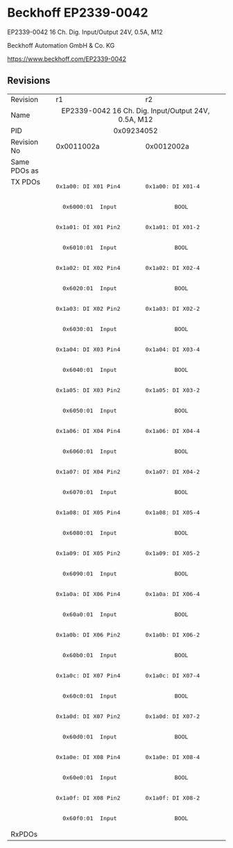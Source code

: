 # Beckhoff EP2339-0042

EP2339-0042 16 Ch. Dig. Input/Output 24V, 0.5A, M12	

Beckhoff Automation GmbH & Co. KG

https://www.beckhoff.com/EP2339-0042

## Revisions
<table>
<tr >
<td>Revision</td>
<td>r1</td>
<td>r2</td>
</tr>
<tr >
<td>Name</td>
<td colspan=2 align="center">EP2339-0042 16 Ch. Dig. Input/Output 24V, 0.5A, M12	</td>
</tr>
<tr >
<td>PID</td>
<td colspan=2 align="center">0x09234052</td>
</tr>
<tr >
<td>Revision No</td>
<td>0x0011002a</td>
<td>0x0012002a</td>
</tr>
<tr >
<td>Same PDOs as</td>
<td colspan=2 align="center"></td>
</tr>
<tr class="txpdo">
<td rowspan=32 valign=top>TX PDOs</td>
<td><pre>0x1a00: DI X01 Pin4</pre></td>
<td><pre>0x1a00: DI X01-4</pre></td>
<td></td>
</tr>
<tr class="txpdo">
<td colspan=2 align="left"><pre>  0x6000:01  Input                 BOOL</pre></td>
</tr>
<tr class="txpdo">
<td><pre>0x1a01: DI X01 Pin2</pre></td>
<td><pre>0x1a01: DI X01-2</pre></td>
</tr>
<tr class="txpdo">
<td colspan=2 align="left"><pre>  0x6010:01  Input                 BOOL</pre></td>
</tr>
<tr class="txpdo">
<td><pre>0x1a02: DI X02 Pin4</pre></td>
<td><pre>0x1a02: DI X02-4</pre></td>
</tr>
<tr class="txpdo">
<td colspan=2 align="left"><pre>  0x6020:01  Input                 BOOL</pre></td>
</tr>
<tr class="txpdo">
<td><pre>0x1a03: DI X02 Pin2</pre></td>
<td><pre>0x1a03: DI X02-2</pre></td>
</tr>
<tr class="txpdo">
<td colspan=2 align="left"><pre>  0x6030:01  Input                 BOOL</pre></td>
</tr>
<tr class="txpdo">
<td><pre>0x1a04: DI X03 Pin4</pre></td>
<td><pre>0x1a04: DI X03-4</pre></td>
</tr>
<tr class="txpdo">
<td colspan=2 align="left"><pre>  0x6040:01  Input                 BOOL</pre></td>
</tr>
<tr class="txpdo">
<td><pre>0x1a05: DI X03 Pin2</pre></td>
<td><pre>0x1a05: DI X03-2</pre></td>
</tr>
<tr class="txpdo">
<td colspan=2 align="left"><pre>  0x6050:01  Input                 BOOL</pre></td>
</tr>
<tr class="txpdo">
<td><pre>0x1a06: DI X04 Pin4</pre></td>
<td><pre>0x1a06: DI X04-4</pre></td>
</tr>
<tr class="txpdo">
<td colspan=2 align="left"><pre>  0x6060:01  Input                 BOOL</pre></td>
</tr>
<tr class="txpdo">
<td><pre>0x1a07: DI X04 Pin2</pre></td>
<td><pre>0x1a07: DI X04-2</pre></td>
</tr>
<tr class="txpdo">
<td colspan=2 align="left"><pre>  0x6070:01  Input                 BOOL</pre></td>
</tr>
<tr class="txpdo">
<td><pre>0x1a08: DI X05 Pin4</pre></td>
<td><pre>0x1a08: DI X05-4</pre></td>
</tr>
<tr class="txpdo">
<td colspan=2 align="left"><pre>  0x6080:01  Input                 BOOL</pre></td>
</tr>
<tr class="txpdo">
<td><pre>0x1a09: DI X05 Pin2</pre></td>
<td><pre>0x1a09: DI X05-2</pre></td>
</tr>
<tr class="txpdo">
<td colspan=2 align="left"><pre>  0x6090:01  Input                 BOOL</pre></td>
</tr>
<tr class="txpdo">
<td><pre>0x1a0a: DI X06 Pin4</pre></td>
<td><pre>0x1a0a: DI X06-4</pre></td>
</tr>
<tr class="txpdo">
<td colspan=2 align="left"><pre>  0x60a0:01  Input                 BOOL</pre></td>
</tr>
<tr class="txpdo">
<td><pre>0x1a0b: DI X06 Pin2</pre></td>
<td><pre>0x1a0b: DI X06-2</pre></td>
</tr>
<tr class="txpdo">
<td colspan=2 align="left"><pre>  0x60b0:01  Input                 BOOL</pre></td>
</tr>
<tr class="txpdo">
<td><pre>0x1a0c: DI X07 Pin4</pre></td>
<td><pre>0x1a0c: DI X07-4</pre></td>
</tr>
<tr class="txpdo">
<td colspan=2 align="left"><pre>  0x60c0:01  Input                 BOOL</pre></td>
</tr>
<tr class="txpdo">
<td><pre>0x1a0d: DI X07 Pin2</pre></td>
<td><pre>0x1a0d: DI X07-2</pre></td>
</tr>
<tr class="txpdo">
<td colspan=2 align="left"><pre>  0x60d0:01  Input                 BOOL</pre></td>
</tr>
<tr class="txpdo">
<td><pre>0x1a0e: DI X08 Pin4</pre></td>
<td><pre>0x1a0e: DI X08-4</pre></td>
</tr>
<tr class="txpdo">
<td colspan=2 align="left"><pre>  0x60e0:01  Input                 BOOL</pre></td>
</tr>
<tr class="txpdo">
<td><pre>0x1a0f: DI X08 Pin2</pre></td>
<td><pre>0x1a0f: DI X08-2</pre></td>
</tr>
<tr class="txpdo">
<td colspan=2 align="left"><pre>  0x60f0:01  Input                 BOOL</pre></td>
</tr>
<tr >
<td>RxPDOs</td>
<td colspan=2 align="left"></td>
</tr>
</table>
